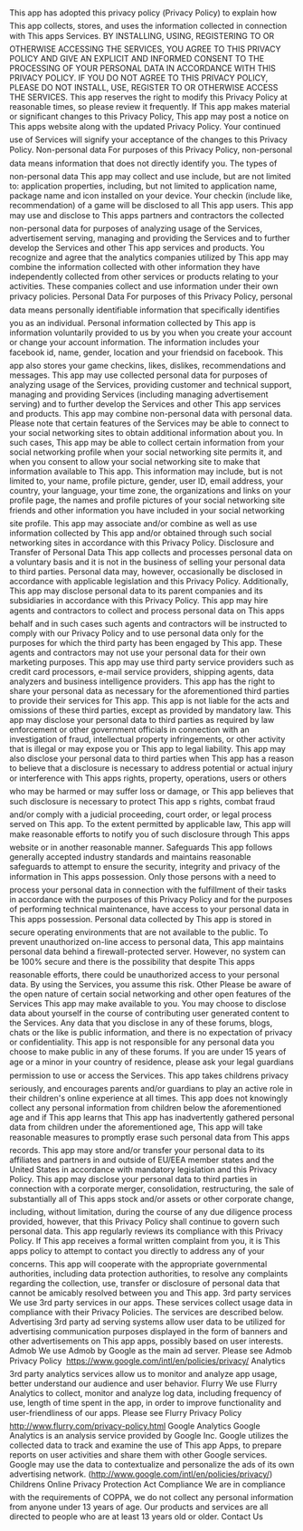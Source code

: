 This app  has adopted this privacy policy (Privacy Policy) to explain how This app collects, stores, and uses the information collected in connection with This apps Services.
BY INSTALLING, USING, REGISTERING TO OR OTHERWISE ACCESSING THE SERVICES, YOU AGREE TO THIS PRIVACY POLICY AND GIVE AN EXPLICIT AND INFORMED CONSENT TO THE PROCESSING OF YOUR PERSONAL DATA IN ACCORDANCE WITH THIS PRIVACY POLICY. IF YOU DO NOT AGREE TO THIS PRIVACY POLICY, PLEASE DO NOT INSTALL, USE, REGISTER TO OR OTHERWISE ACCESS THE SERVICES. This app reserves the right to modify this Privacy Policy at reasonable times, so please review it frequently. If This app makes material or significant changes to this Privacy Policy, This app may post a notice on This apps website along with the updated Privacy Policy. Your continued use of Services will signify your acceptance of the changes to this Privacy Policy.
Non-personal data
For purposes of this Privacy Policy, non-personal data means information that does not directly identify you. The types of non-personal data This app may collect and use include, but are not limited to: application properties, including, but not limited to application name, package name and icon installed on your device. Your checkin (include like, recommendation) of a game will be disclosed to all This app users.
This app may use and disclose to This apps partners and contractors the collected non-personal data for purposes of analyzing usage of the Services, advertisement serving, managing and providing the Services and to further develop the Services and other This app services and products.
You recognize and agree that the analytics companies utilized by This app may combine the information collected with other information they have independently collected from other services or products relating to your activities. These companies collect and use information under their own privacy policies.
Personal Data
For purposes of this Privacy Policy, personal data means personally identifiable information that specifically identifies you as an individual.
Personal information collected by This app is information voluntarily provided to us by you when you create your account or change your account 
information. The information includes your facebook id, name, gender, location and your friendsid on facebook. This app also stores your game checkins, likes, dislikes, recommendations and messages.
This app may use collected personal data for purposes of analyzing usage of the Services, providing customer and technical support, managing and providing Services (including managing advertisement serving) and to further develop the Services and other This app services and products. This app may combine non-personal data with personal data.
Please note that certain features of the Services may be able to connect to your social networking sites to obtain additional information about you. In such cases, This app may be able to collect certain information from your social networking profile when your social networking site permits it, and when you consent to allow your social networking site to make that information available to This app. This information may include, but is not limited to, your name, profile picture, gender, user ID, email address, your country, your language, your time zone, the organizations and links on your profile page, the names and profile pictures of your social networking site friends and other information you have included in your social networking site profile. This app may associate and/or combine as well as use information collected by This app and/or obtained through such social networking sites in accordance with this Privacy Policy.
Disclosure and Transfer of Personal Data
This app collects and processes personal data on a voluntary basis and it is not in the business of selling your personal data to third parties. Personal data may, however, occasionally be disclosed in accordance with applicable legislation and this Privacy Policy. Additionally, This app may disclose personal data to its parent companies and its subsidiaries in accordance with this Privacy Policy.
This app may hire agents and contractors to collect and process personal data on This apps behalf and in such cases such agents and contractors will be instructed to comply with our Privacy Policy and to use personal data only for the purposes for which the third party has been engaged by This app. These agents and contractors may not use your personal data for their own marketing purposes. This app may use third party service providers such as credit card processors, e-mail service providers, shipping agents, data analyzers and business intelligence providers. This app has the right to share your personal data as necessary for the aforementioned third parties to provide their services for This app. This app is not liable for the acts and omissions of these third parties, except as provided by mandatory law.
This app may disclose your personal data to third parties as required by law enforcement or other government officials in connection with an investigation of fraud, intellectual property infringements, or other activity that is illegal or may expose you or This app to legal liability. This app may also disclose your personal data to third parties when This app has a reason to believe that a disclosure is necessary to address potential or actual injury or interference with This apps rights, property, operations, users or others who may be harmed or may suffer loss or damage, or This app believes that such disclosure is necessary to protect This app s rights, combat fraud and/or comply with a judicial proceeding, court order, or legal process served on This app. To the extent permitted by applicable law, This app will make reasonable efforts to notify you of such disclosure through This apps website or in another reasonable manner.
Safeguards
This app follows generally accepted industry standards and maintains reasonable safeguards to attempt to ensure the security, integrity and privacy of the information in This apps possession. Only those persons with a need to process your personal data in connection with the fulfillment of their tasks in accordance with the purposes of this Privacy Policy and for the purposes of performing technical maintenance, have access to your personal data in This apps possession. Personal data collected by This app is stored in secure operating environments that are not available to the public. To prevent unauthorized on-line access to personal data, This app maintains personal data behind a firewall-protected server. However, no system can be 100% secure and there is the possibility that despite This apps reasonable efforts, there could be unauthorized access to your personal data. By using the Services, you assume this risk.
Other
Please be aware of the open nature of certain social networking and other open features of the Services This app may make available to you. You may choose to disclose data about yourself in the course of contributing user generated content to the Services. Any data that you disclose in any of these forums, blogs, chats or the like is public information, and there is no expectation of privacy or confidentiality. This app is not responsible for any personal data you choose to make public in any of these forums.
If you are under 15 years of age or a minor in your country of residence, please ask your legal guardians permission to use or access the Services. This app takes childrens privacy seriously, and encourages parents and/or guardians to play an active role in their children's online experience at all times. This app does not knowingly collect any personal information from children below the aforementioned age and if This app learns that This app has inadvertently gathered personal data from children under the aforementioned age, This app will take reasonable measures to promptly erase such personal data from This apps records.
This app may store and/or transfer your personal data to its affiliates and partners in and outside of EU/EEA member states and the United States in accordance with mandatory legislation and this Privacy Policy. This app may disclose your personal data to third parties in connection with a corporate merger, consolidation, restructuring, the sale of substantially all of This apps stock and/or assets or other corporate change, including, without limitation, during the course of any due diligence process provided, however, that this Privacy Policy shall continue to govern such personal data.
This app regularly reviews its compliance with this Privacy Policy. If This app receives a formal written complaint from you, it is This apps policy to attempt to contact you directly to address any of your concerns. This app will cooperate with the appropriate governmental authorities, including data protection authorities, to resolve any complaints regarding the collection, use, transfer or disclosure of personal data that cannot be amicably resolved between you and This app.
3rd party services
We use 3rd party services in our apps. These services collect usage data in compliance with their Privacy Policies. The services are described below.
Advertising
3rd party ad serving systems allow user data to be utilized for advertising communication purposes displayed in the form of banners and other advertisements on This app apps, possibly based on user interests.
Admob
We use Admob by Google as the main ad server. Please see Admob Privacy Policy  https://www.google.com/intl/en/policies/privacy/
Analytics
3rd party analytics services allow us to monitor and analyze app usage, better understand our audience and user behavior.
Flurry
We use Flurry Analytics to collect, monitor and analyze log data, including frequency of use, length of time spent in the app, in order to improve functionality and user-friendliness of our apps. Please see Flurry Privacy Policy  http://www.flurry.com/privacy-policy.html
Google Analytics
Google Analytics is an analysis service provided by Google Inc. Google utilizes the collected data to track and examine the use of This app Apps, to prepare reports on user activities and share them with other Google services. Google may use the data to contextualize and personalize the ads of its own advertising network. (http://www.google.com/intl/en/policies/privacy/)
Childrens Online Privacy Protection Act Compliance
We are in compliance with the requirements of COPPA, we do not collect any personal information from anyone under 13 years of age. Our products and services are all directed to people who are at least 13 years old or older.
Contact Us
